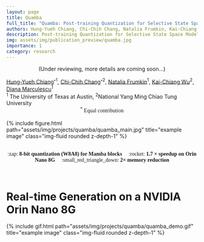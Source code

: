 ```yaml
---
layout: page
title: Quamba
full_title: "Quamba: Post-training Quantization for Selective State Space Models"
authors: Hung-Yueh Chiang, Chi-Chih Chang, Natalia Frumkin, Kai-Chiang Wu, Diana Marculescu
description: Post-training Quantization for Selective State Space Models
img: assets/img/publication_preview/quamba.jpg
importance: 1
category: research
---
```


<div style="text-align: center;">
    <p>(Under reviewing, more details are coming soon...)</p>
</div>


<div class="authors"> <a href="https://hychiang.info">Hung-Yueh Chiang</a><sup><sub>*</sub>1</sup>, <a href="https://github.com/shadowpa0327">Chi-Chih Chang</a><sup><sub>*</sub>2</sup>, <a href="https://www.nfrumkin.com/">Natalia Frumkin</a><sup>1</sup>, <a href="https://people.cs.nycu.edu.tw/~kcw/">Kai-Chiang Wu</a><sup>2</sup>, <a href="https://users.ece.utexas.edu/~dianam/">Diana Marculescu</a><sup>1</sup></div>
<div class="authors"> <sup>1</sup> The University of Texas at Austin, <sup>2</sup>National Yang Ming Chiao Tung University</div>
<div style="text-align: center; font-family: Times;"> <sup>*</sup> Equal contribution</div>

<br>
<div class="row">
    <div class="col-sm mt-3 mt-md-0">
        {% include figure.html path="assets/img/projects/quamba/quamba_main.jpg" title="example image" class="img-fluid rounded z-depth-1" %}
    </div>
</div>
<br>

<div style="text-align: center;">
    <p style="font-family: Comic Sans MS, Comic Sans, cursive;">
    :zap: <b>8-bit quantization (W8A8) for Mamba blocks </b> &nbsp; &nbsp;
    :rocket: <b>1.7 <span>&#215;</span> speedup on Orin Nano 8G </b> &nbsp; &nbsp;
    :small_red_triangle_down: <b>2<span>&#215;</span> memory reduction</b>
    </p>
</div>

<br>

# Real-time Generation on a NVIDIA Orin Nano 8G
<div class="row">
    <div class="col-sm mt-3 mt-md-0">
        {% include gif.html path="assets/img/projects/quamba/quamba_demo.gif" title="example image" class="img-fluid rounded z-depth-1" %}
    </div>
</div>
